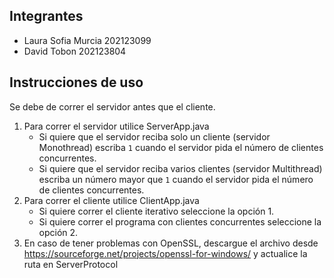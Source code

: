 ## Integrantes
- Laura Sofia Murcia 202123099
- David Tobon 202123804

## Instrucciones de uso
Se debe de correr el servidor antes que el cliente.
1. Para correr el servidor utilice ServerApp.java
    * Si quiere que el servidor reciba solo un cliente (servidor Monothread) escriba `1` cuando el servidor pida el número de clientes concurrentes.
    * Si quiere que el servidor reciba varios clientes (servidor Multithread) escriba un número mayor que `1` cuando el servidor pida el número de clientes concurrentes.
2. Para correr el cliente utilice ClientApp.java
    * Si quiere correr el cliente iterativo seleccione la opción 1.
    * Si quiere correr el programa con clientes concurrentes seleccione la opción 2.
3. En caso de tener problemas con OpenSSL, descargue el archivo desde https://sourceforge.net/projects/openssl-for-windows/ y actualice la ruta en ServerProtocol
